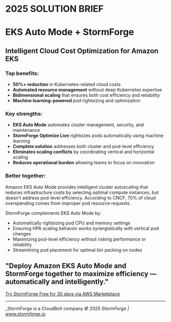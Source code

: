 # 2025 SOLUTION BRIEF

# EKS Auto Mode + StormForge

## Intelligent Cloud Cost Optimization for Amazon EKS

### Top benefits:
- **50%+ reduction** in Kubernetes-related cloud costs
- **Automated resource management** without deep Kubernetes expertise
- **Bidimensional scaling** that ensures both cost efficiency and reliability
- **Machine learning-powered** pod rightsizing and optimization

### Key strengths:
- **EKS Auto Mode** automates cluster management, security, and maintenance
- **StormForge Optimize Live** rightsizes pods automatically using machine learning
- **Complete solution** addresses both cluster and pod-level efficiency
- **Eliminates scaling conflicts** by coordinating vertical and horizontal scaling
- **Reduces operational burden** allowing teams to focus on innovation

### Better together:
Amazon EKS Auto Mode provides intelligent cluster autoscaling that reduces infrastructure costs by selecting optimal compute instances, but doesn't address pod-level efficiency. According to CNCF, 70% of cloud overspending comes from improper pod resource requests.

StormForge complements EKS Auto Mode by:
- Automatically rightsizing pod CPU and memory settings
- Ensuring HPA scaling behavior works synergistically with vertical pod changes
- Maximizing pod-level efficiency without risking performance or reliability
- Streamlining pod placement for optimal bin packing on nodes

## "Deploy Amazon EKS Auto Mode and StormForge together to maximize efficiency — automatically and intelligently."

[Try StormForge Free for 30 days via AWS Marketplace](https://aws.amazon.com/marketplace/pp/prodview-pcp2mkraouwbk?trk=bfaa8b46-b694-4f60-9e5e-5aec8a847729&sc_channel=el&source=stormforge)

---

_StormForge is a CloudBolt company 
_© 2025 StormForge | www.stormforge.io_